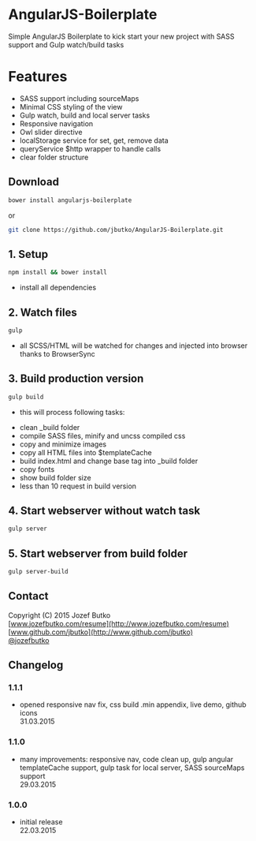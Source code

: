 # AngularJS-Boilerplate
Simple AngularJS Boilerplate to kick start your new project with SASS support and Gulp watch/build tasks

# Features
* SASS support including sourceMaps
* Minimal CSS styling of the view
* Gulp watch, build and local server tasks
* Responsive navigation
* Owl slider directive
* localStorage service for set, get, remove data
* queryService $http wrapper to handle calls
* clear folder structure

## Download
```bash
bower install angularjs-boilerplate
```

or

```bash
git clone https://github.com/jbutko/AngularJS-Boilerplate.git
```

## 1. Setup
```bash
npm install && bower install
```
- install all dependencies

## 2. Watch files
```bash
gulp
```
- all SCSS/HTML will be watched for changes and injected into browser thanks to BrowserSync

## 3. Build production version
```bash
gulp build
```
- this will process following tasks:
* clean _build folder
* compile SASS files, minify and uncss compiled css
* copy and minimize images
* copy all HTML files into $templateCache
* build index.html and change base tag into _build folder
* copy fonts
* show build folder size
* less than 10 request in build version

## 4. Start webserver without watch task
```bash
gulp server
```

## 5. Start webserver from build folder
```bash
gulp server-build
```

## Contact
Copyright (C) 2015 Jozef Butko<br>
[www.jozefbutko.com/resume](http://www.jozefbutko.com/resume)<br>
[www.github.com/jbutko](http://www.github.com/jbutko)<br>
[@jozefbutko](http://www.twitter.com/jozefbutko)

## Changelog
### 1.1.1
- opened responsive nav fix, css build .min appendix, live demo, github icons<br>
31.03.2015

### 1.1.0
- many improvements: responsive nav, code clean up, gulp angular templateCache
support, gulp task for local server, SASS sourceMaps support<br>
29.03.2015

### 1.0.0
- initial release<br>
22.03.2015